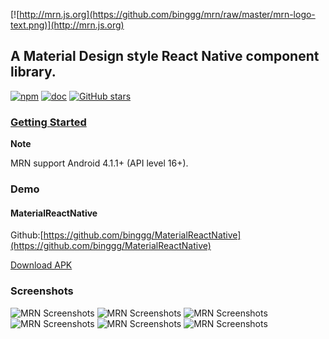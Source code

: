 [![http://mrn.js.org](https://github.com/binggg/mrn/raw/master/mrn-logo-text.png)](http://mrn.js.org)
## A Material Design style React Native component library.

[![npm](https://img.shields.io/npm/v/mrn.svg?style=plastic)](https://www.npmjs.com/package/mrn)
[![doc](http://mrn.js.org/badge.svg)](http://mrn.js.org)
[![GitHub stars](https://img.shields.io/github/stars/binggg/mrn.svg?style=social&label=Star)](https://github.com/binggg/mrn)

### [Getting Started](http://mrn.js.org/manual/installation.html#getting-started)

**Note**

MRN support Android 4.1.1+ (API level 16+).

### Demo 

#### MaterialReactNative
 
Github:[https://github.com/binggg/MaterialReactNative](https://github.com/binggg/MaterialReactNative)

[Download APK](https://github.com/binggg/MaterialReactNative/raw/master/android/app/build/outputs/apk/app-release.apk)

### Screenshots

![MRN Screenshots](http://mrn.js.org/user/image/Feature1.png)
![MRN Screenshots](http://mrn.js.org/user/image/Feature2.png)
![MRN Screenshots](http://mrn.js.org/user/image/Feature3.png)
![MRN Screenshots](http://mrn.js.org/user/image/Feature4.png)
![MRN Screenshots](http://mrn.js.org/user/image/Feature5.png)
![MRN Screenshots](http://mrn.js.org/user/image/Feature6.png)